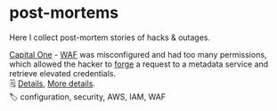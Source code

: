 # post-mortems
Here I collect post-mortem stories of hacks &amp; outages.

[Capital One](https://krebsonsecurity.com/tag/capital-one-breach/) - [WAF](https://aws.amazon.com/waf/?nc1=h_ls) was misconfigured and had too many permissions, which allowed the hacker to [forge](https://www.hackerone.com/blog-How-To-Server-Side-Request-Forgery-SSRF) a request to a metadata service and retrieve elevated credentials.\
🗒️ [Details](https://ejj.io/blog/capital-one), [More details](https://ejj.io/blog/fixing-capital-one).\
🏷️ configuration, security, AWS, IAM, WAF

